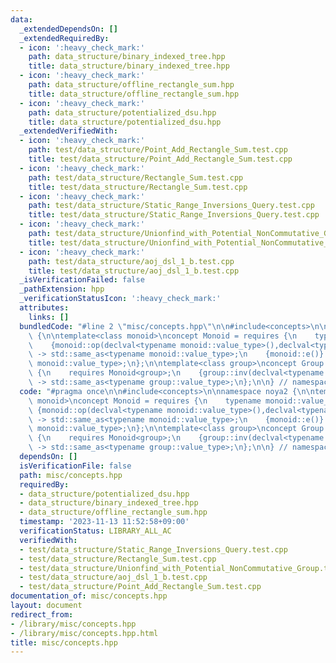 ```yaml
---
data:
  _extendedDependsOn: []
  _extendedRequiredBy:
  - icon: ':heavy_check_mark:'
    path: data_structure/binary_indexed_tree.hpp
    title: data_structure/binary_indexed_tree.hpp
  - icon: ':heavy_check_mark:'
    path: data_structure/offline_rectangle_sum.hpp
    title: data_structure/offline_rectangle_sum.hpp
  - icon: ':heavy_check_mark:'
    path: data_structure/potentialized_dsu.hpp
    title: data_structure/potentialized_dsu.hpp
  _extendedVerifiedWith:
  - icon: ':heavy_check_mark:'
    path: test/data_structure/Point_Add_Rectangle_Sum.test.cpp
    title: test/data_structure/Point_Add_Rectangle_Sum.test.cpp
  - icon: ':heavy_check_mark:'
    path: test/data_structure/Rectangle_Sum.test.cpp
    title: test/data_structure/Rectangle_Sum.test.cpp
  - icon: ':heavy_check_mark:'
    path: test/data_structure/Static_Range_Inversions_Query.test.cpp
    title: test/data_structure/Static_Range_Inversions_Query.test.cpp
  - icon: ':heavy_check_mark:'
    path: test/data_structure/Unionfind_with_Potential_NonCommutative_Group.test.cpp
    title: test/data_structure/Unionfind_with_Potential_NonCommutative_Group.test.cpp
  - icon: ':heavy_check_mark:'
    path: test/data_structure/aoj_dsl_1_b.test.cpp
    title: test/data_structure/aoj_dsl_1_b.test.cpp
  _isVerificationFailed: false
  _pathExtension: hpp
  _verificationStatusIcon: ':heavy_check_mark:'
  attributes:
    links: []
  bundledCode: "#line 2 \"misc/concepts.hpp\"\n\n#include<concepts>\n\nnamespace noya2\
    \ {\n\ntemplate<class monoid>\nconcept Monoid = requires {\n    typename monoid::value_type;\n\
    \    {monoid::op(declval<typename monoid::value_type>(),declval<typename monoid::value_type>())}\
    \ -> std::same_as<typename monoid::value_type>;\n    {monoid::e()} -> std::same_as<typename\
    \ monoid::value_type>;\n};\n\ntemplate<class group>\nconcept Group = requires\
    \ {\n    requires Monoid<group>;\n    {group::inv(declval<typename group::value_type>())}\
    \ -> std::same_as<typename group::value_type>;\n};\n\n} // namespace noya2\n"
  code: "#pragma once\n\n#include<concepts>\n\nnamespace noya2 {\n\ntemplate<class\
    \ monoid>\nconcept Monoid = requires {\n    typename monoid::value_type;\n   \
    \ {monoid::op(declval<typename monoid::value_type>(),declval<typename monoid::value_type>())}\
    \ -> std::same_as<typename monoid::value_type>;\n    {monoid::e()} -> std::same_as<typename\
    \ monoid::value_type>;\n};\n\ntemplate<class group>\nconcept Group = requires\
    \ {\n    requires Monoid<group>;\n    {group::inv(declval<typename group::value_type>())}\
    \ -> std::same_as<typename group::value_type>;\n};\n\n} // namespace noya2"
  dependsOn: []
  isVerificationFile: false
  path: misc/concepts.hpp
  requiredBy:
  - data_structure/potentialized_dsu.hpp
  - data_structure/binary_indexed_tree.hpp
  - data_structure/offline_rectangle_sum.hpp
  timestamp: '2023-11-13 11:52:58+09:00'
  verificationStatus: LIBRARY_ALL_AC
  verifiedWith:
  - test/data_structure/Static_Range_Inversions_Query.test.cpp
  - test/data_structure/Rectangle_Sum.test.cpp
  - test/data_structure/Unionfind_with_Potential_NonCommutative_Group.test.cpp
  - test/data_structure/aoj_dsl_1_b.test.cpp
  - test/data_structure/Point_Add_Rectangle_Sum.test.cpp
documentation_of: misc/concepts.hpp
layout: document
redirect_from:
- /library/misc/concepts.hpp
- /library/misc/concepts.hpp.html
title: misc/concepts.hpp
---
```

